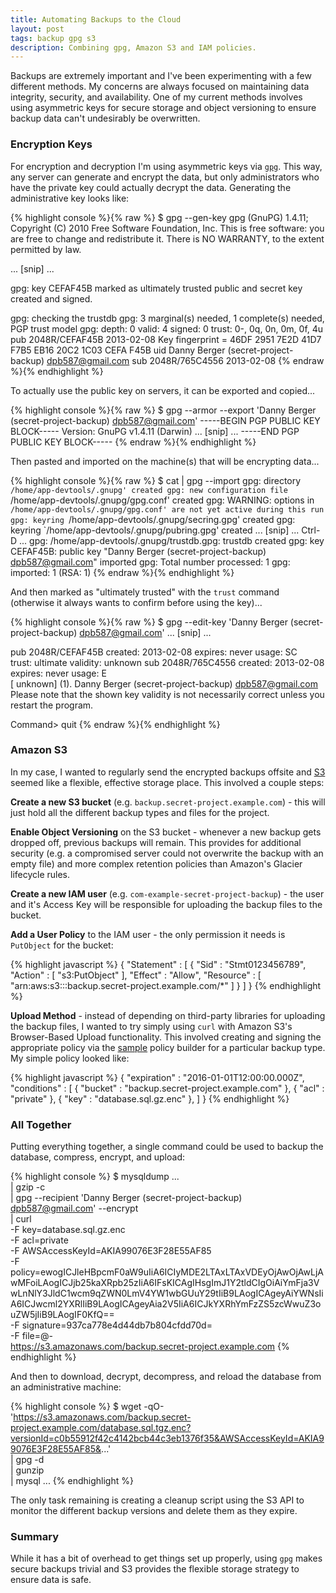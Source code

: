 ```yaml
---
title: Automating Backups to the Cloud
layout: post
tags: backup gpg s3
description: Combining gpg, Amazon S3 and IAM policies.
---
```


Backups are extremely important and I've been experimenting with a few different methods. My concerns are always focused
on maintaining data integrity, security, and availability. One of my current methods involves using asymmetric keys for
secure storage and object versioning to ensure backup data can't undesirably be overwritten.


### Encryption Keys

For encryption and decryption I'm using asymmetric keys via [`gpg`][1]. This way, any server can generate and encrypt
the data, but only administrators who have the private key could actually decrypt the data. Generating the
administrative key looks like:

{% highlight console %}{% raw %}
$ gpg --gen-key
gpg (GnuPG) 1.4.11; Copyright (C) 2010 Free Software Foundation, Inc.
This is free software: you are free to change and redistribute it.
There is NO WARRANTY, to the extent permitted by law.

... [snip] ...

gpg: key CEFAF45B marked as ultimately trusted
public and secret key created and signed.

gpg: checking the trustdb
gpg: 3 marginal(s) needed, 1 complete(s) needed, PGP trust model
gpg: depth: 0  valid:   4  signed:   0  trust: 0-, 0q, 0n, 0m, 0f, 4u
pub   2048R/CEFAF45B 2013-02-08
      Key fingerprint = 46DF 2951 7E2D 41D7 F7B5  EB16 20C2 1C03 CEFA F45B
uid                  Danny Berger (secret-project-backup) <dpb587@gmail.com>
sub   2048R/765C4556 2013-02-08
{% endraw %}{% endhighlight %}

To actually use the public key on servers, it can be exported and copied...

{% highlight console %}{% raw %}
$ gpg --armor --export 'Danny Berger (secret-project-backup) <dpb587@gmail.com>'
-----BEGIN PGP PUBLIC KEY BLOCK-----
Version: GnuPG v1.4.11 (Darwin)
... [snip] ...
-----END PGP PUBLIC KEY BLOCK-----
{% endraw %}{% endhighlight %}

Then pasted and imported on the machine(s) that will be encrypting data...

{% highlight console %}{% raw %}
$ cat | gpg --import
gpg: directory `/home/app-devtools/.gnupg' created
gpg: new configuration file `/home/app-devtools/.gnupg/gpg.conf' created
gpg: WARNING: options in `/home/app-devtools/.gnupg/gpg.conf' are not yet active during this run
gpg: keyring `/home/app-devtools/.gnupg/secring.gpg' created
gpg: keyring `/home/app-devtools/.gnupg/pubring.gpg' created
... [snip] ... Ctrl-D ...
gpg: /home/app-devtools/.gnupg/trustdb.gpg: trustdb created
gpg: key CEFAF45B: public key "Danny Berger (secret-project-backup) <dpb587@gmail.com>" imported
gpg: Total number processed: 1
gpg:               imported: 1  (RSA: 1)
{% endraw %}{% endhighlight %}

And then marked as "ultimately trusted" with the `trust` command (otherwise it always wants to confirm before using the
key)...

{% highlight console %}{% raw %}
$ gpg --edit-key 'Danny Berger (secret-project-backup) <dpb587@gmail.com>'
... [snip] ...

pub  2048R/CEFAF45B  created: 2013-02-08  expires: never       usage: SC  
                     trust: ultimate      validity: unknown
sub  2048R/765C4556  created: 2013-02-08  expires: never       usage: E   
[ unknown] (1). Danny Berger (secret-project-backup) <dpb587@gmail.com>
Please note that the shown key validity is not necessarily correct
unless you restart the program.

Command> quit
{% endraw %}{% endhighlight %}


### Amazon S3

In my case, I wanted to regularly send the encrypted backups offsite and [S3][2] seemed like a flexible, effective
storage place. This involved a couple steps:

**Create a new S3 bucket** (e.g. `backup.secret-project.example.com`) - this will just hold all the different backup
types and files for the project.

**Enable Object Versioning** on the S3 bucket - whenever a new backup gets dropped off, previous backups will remain.
This provides for additional security (e.g. a compromised server could not overwrite the backup with an empty file) and
more complex retention policies than Amazon's Glacier lifecycle rules.

**Create a new IAM user** (e.g. `com-example-secret-project-backup`) - the user and it's Access Key will be responsible
for uploading the backup files to the bucket.

**Add a User Policy** to the IAM user - the only permission it needs is `PutObject` for the bucket:

{% highlight javascript %}
{
  "Statement" : [
    {
      "Sid" : "Stmt0123456789",
      "Action" : [
        "s3:PutObject"
      ],
      "Effect" : "Allow",
      "Resource" : [
        "arn:aws:s3:::backup.secret-project.example.com/*"
      ]
    }
  ]
}
{% endhighlight %}


**Upload Method** - instead of depending on third-party libraries for uploading the backup files, I wanted to try simply
using `curl` with Amazon S3's Browser-Based Upload functionality. This involved creating and signing the appropriate
policy via the [sample][3] policy builder for a particular backup type. My simple policy looked like:

{% highlight javascript %}
{
  "expiration" : "2016-01-01T12:00:00.000Z",
  "conditions" : [
    { "bucket" : "backup.secret-project.example.com" },
    { "acl" : "private" },
    { "key" : "database.sql.gz.enc" },
  ]
}
{% endhighlight %}


### All Together

Putting everything together, a single command could be used to backup the database, compress, encrypt, and upload:

{% highlight console %}
$ mysqldump ... \
    | gzip -c \
    | gpg --recipient 'Danny Berger (secret-project-backup) <dpb587@gmail.com>' --encrypt \
    | curl \
        -F key=database.sql.gz.enc \
        -F acl=private \
        -F AWSAccessKeyId=AKIA99076E3F28E55AF85 \
        -F policy=ewogICJleHBpcmF0aW9uIiA6ICIyMDE2LTAxLTAxVDEyOjAwOjAwLjAwMFoiLAogICJjb25kaXRpb25zIiA6IFsKICAgIHsgImJ1Y2tldCIgOiAiYmFja3VwLnNlY3JldC1wcm9qZWN0LmV4YW1wbGUuY29tIiB9LAogICAgeyAiYWNsIiA6ICJwcml2YXRlIiB9LAogICAgeyAia2V5IiA6ICJkYXRhYmFzZS5zcWwuZ3ouZW5jIiB9LAogIF0KfQ== \
        -F signature=937ca778e4d44db7b804cfdd70d= \
        -F file=@- \
        https://s3.amazonaws.com/backup.secret-project.example.com
{% endhighlight %}

And then to download, decrypt, decompress, and reload the database from an administrative machine:

{% highlight console %}
$ wget -qO- 'https://s3.amazonaws.com/backup.secret-project.example.com/database.sql.tgz.enc?versionId=c0b55912f42c4142bcb44c3eb1376f35&AWSAccessKeyId=AKIA99076E3F28E55AF85&...' \
    | gpg -d \
    | gunzip \
    | mysql ...
{% endhighlight %}

The only task remaining is creating a cleanup script using the S3 API to monitor the different backup versions and
delete them as they expire.


### Summary

While it has a bit of overhead to get things set up properly, using `gpg` makes secure backups trivial and S3 provides
the flexible storage strategy to ensure data is safe.


 [1]: http://www.gnupg.org/
 [2]: http://aws.amazon.com/s3/
 [3]: http://s3.amazonaws.com/doc/s3-example-code/post/post_sample.html
